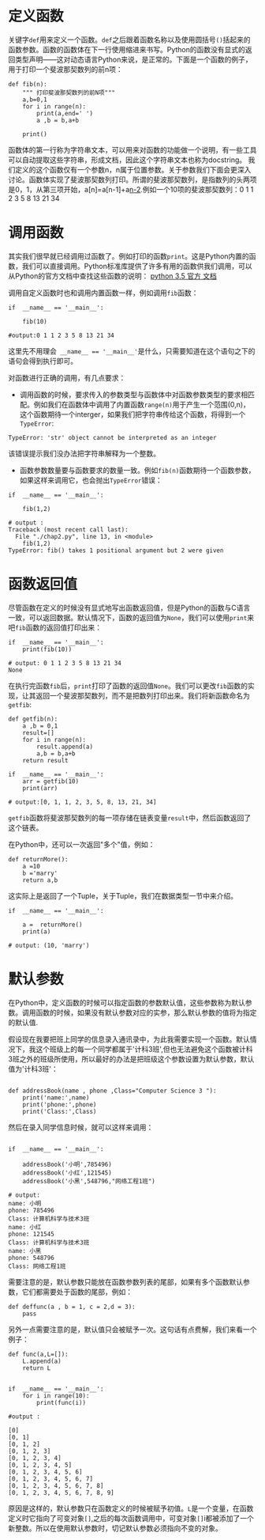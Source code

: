 # 定义函数

关键字`def`用来定义一个函数。`def`之后跟着函数名称以及使用圆括号`()`括起来的函数参数。函数的函数体在下一行使用缩进来书写。Python的函数没有显式的返回类型声明——这对动态语言Python来说，是正常的。下面是一个函数的例子，用于打印一个斐波那契数列的前n项：
```
def fib(n):
    """ 打印斐波那契数列的前N项"""
    a,b=0,1
    for i in range(n):
        print(a,end=' ')
        a ,b = b,a+b

    print()

```
函数体的第一行称为字符串文本，可以用来对函数的功能做一个说明，有一些工具可以自动提取这些字符串，形成文档，因此这个字符串文本也称为docstring。
我们定义的这个函数仅有一个参数n，n属于位置参数。关于参数我们下面会更深入讨论。函数体实现了斐波那契数列打印。所谓的斐波那契数列，是指数列的头两项是0，1，从第三项开始，a[n]=a[n-1]+a[n-2](n>=2).例如一个10项的斐波那契数列：0 1 1 2 3 5 8 13 21 34 

# 调用函数
其实我们很早就已经调用过函数了。例如打印的函数`print`。这是Python内置的函数，我们可以直接调用。Python标准库提供了许多有用的函数供我们调用，可以从Python的官方文档中查找这些函数的说明：
[python 3.5 官方 文档](https://docs.python.org/3.5/library/index.html)

调用自定义函数时也和调用内置函数一样，例如调用`fib`函数：
```
if  __name__ == '__main__':
    
    fib(10)

#output:0 1 1 2 3 5 8 13 21 34
```
这里先不用理会` __name__ == '__main__'`是什么，只需要知道在这个语句之下的语句会得到执行即可。

对函数进行正确的调用，有几点要求：

-  调用函数的时候，要求传入的参数类型与函数体中对函数参数类型的要求相匹配。例如我们在函数体中调用了内置函数`range(n)`用于产生一个范围(0,n)，这个函数期待一个interger，如果我们把字符串传给这个函数，将得到一个`TypeError`:
```
TypeError: 'str' object cannot be interpreted as an integer
```
该错误提示我们没办法把字符串解释为一个整数。

- 函数参数数量要与函数要求的数量一致。例如`fib(n)`函数期待一个函数参数，如果这样来调用它，也会抛出`TypeError`错误：

```
if  __name__ == '__main__':
    
    fib(1,2)

# output :
Traceback (most recent call last):
  File "./chap2.py", line 13, in <module>
    fib(1,2)
TypeError: fib() takes 1 positional argument but 2 were given
```

# 函数返回值
尽管函数在定义的时候没有显式地写出函数返回值，但是Python的函数与C语言一致，可以返回数据。默认情况下，函数的返回值为`None`，我们可以使用`print`来吧`fib`函数的返回值打印出来：
```
if  __name__ == '__main__': 
	print(fib(10))

# output: 0 1 1 2 3 5 8 13 21 34 
None

```
在执行完函数`fib`后，`print`打印了函数的返回值`None`。我们可以更改`fib`函数的实现，让其返回一个斐波那契数列，而不是把数列打印出来。我们将新函数命名为`getfib`:

```
def getfib(n):
    a ,b = 0,1
    result=[]
    for i in range(n):
        result.append(a)
        a,b = b,a+b
    return result

if  __name__ == '__main__':
    arr = getfib(10)
    print(arr)

# output:[0, 1, 1, 2, 3, 5, 8, 13, 21, 34]
```

`getfib`函数将斐波那契数列的每一项存储在链表变量`result`中，然后函数返回了这个链表。

在Python中，还可以一次返回"多个"值，例如：
```
def returnMore():
    a =10
    b ='marry'
    return a,b
```
这实际上是返回了一个Tuple，关于Tuple，我们在数据类型一节中来介绍。
```
if  __name__ == '__main__':
   
    a =  returnMore()
    print(a)
    
# output: (10, 'marry')
```

# 默认参数
在Python中，定义函数的时候可以指定函数的参数默认值，这些参数称为默认参数。调用函数的时候，如果没有默认参数对应的实参，那么默认参数的值将为指定的默认值.

假设现在我要把班上同学的信息录入通讯录中，为此我需要实现一个函数。默认情况下，我这个班级上的每一个同学都属于'计科3班',但也无法避免这个函数被计科3班之外的班级所使用，所以最好的办法是把班级这个参数设置为默认参数，默认值为'计科3班'：


```

def addressBook(name , phone ,Class="Computer Science 3 "):
    print('name:',name)
    print('phone:',phone)
    print('Class:',Class)

```
然后在录入同学信息时候，就可以这样来调用：

```

if  __name__ == '__main__':

    addressBook('小明',785496)
    addressBook('小红',121545)
    addressBook('小黑',548796,"网络工程1班")

# output:
name: 小明
phone: 785496
Class: 计算机科学与技术3班 
name: 小红
phone: 121545
Class: 计算机科学与技术3班 
name: 小黑
phone: 548796
Class: 网络工程1班

```

需要注意的是，默认参数只能放在函数参数列表的尾部，如果有多个函数默认参数，它们都需要处于函数的尾部，例如：
```
def deffunc(a , b = 1, c = 2,d = 3):
	pass

```
另外一点需要注意的是，默认值只会被赋予一次。这句话有点费解，我们来看一个例子：

```
def func(a,L=[]):
    L.append(a)
    return L


if  __name__ == '__main__':	
    for i in range(10):
        print(func(i))

#output :

[0]
[0, 1]
[0, 1, 2]
[0, 1, 2, 3]
[0, 1, 2, 3, 4]
[0, 1, 2, 3, 4, 5]
[0, 1, 2, 3, 4, 5, 6]
[0, 1, 2, 3, 4, 5, 6, 7]
[0, 1, 2, 3, 4, 5, 6, 7, 8]
[0, 1, 2, 3, 4, 5, 6, 7, 8, 9]

```
原因是这样的，默认参数只在函数定义的时候被赋予初值。`L`是一个变量，在函数定义时它指向了可变对象`[]`,之后的每次函数调用中，可变对象`[]`i都被添加了一个新整数。所以在使用默认参数时，切记默认参数必须指向不变的对象。

















 

